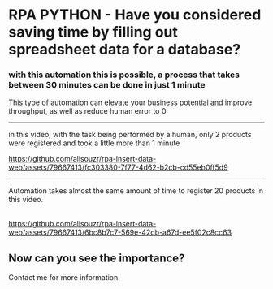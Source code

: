 # RPA PYTHON - Have you considered saving time by filling out spreadsheet data for a database?

### with this automation this is possible, a process that takes between 30 minutes can be done in just 1 minute

This type of automation can elevate your business potential and improve throughput, as well as reduce human error to 0
<hr>

in this video, with the task being performed by a human, only 2 products were registered and took a little more than 1 minute

https://github.com/alisouzr/rpa-insert-data-web/assets/79667413/fc303380-7f77-4d62-b2cb-cd55eb0ff5d9

<hr>
Automation takes almost the same amount of time to register 20 products in this video.<br>
<br>

https://github.com/alisouzr/rpa-insert-data-web/assets/79667413/6bc8b7c7-569e-42db-a67d-ee5f02c8cc63


## Now can you see the importance?
Contact me for more information
